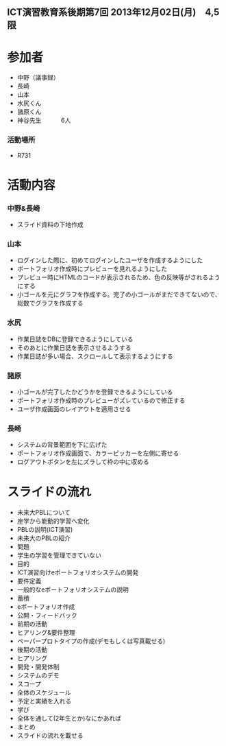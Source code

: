 ## ICT演習教育系後期第7回 2013年12月02日(月)　4,5限

# 参加者 #

- 中野（議事録）
- 長崎
- 山本
- 水尻くん
- 諸原くん
- 神谷先生
　　　6人

### 活動場所
- R731

# 活動内容 #

### 中野&長崎
- スライド資料の下地作成

### 山本
- ログインした際に、初めてログインしたユーザを作成するようにした
- ポートフォリオ作成時にプレビューを見れるようにした
- プレビュー時にHTMLのコードが表示されるため、色の反映等がされるようにする
- 小ゴールを元にグラフを作成する。完了の小ゴールがまだできてないので、総数でグラフを作成する

### 水尻
- 作業日誌をDBに登録できるようにしている
- そのあとに作業日誌を表示させるようする
- 作業日誌が多い場合、スクロールして表示するようにする

### 諸原
- 小ゴールが完了したかどうかを登録できるようにしている
- ポートフォリオ作成時のプレビューがズレているので修正する
- ユーザ作成画面のレイアウトを適用させる

### 長崎
- システムの背景範囲を下に広げた
- ポートフォリオ作成画面で、カラーピッカーを左側に寄せる
- ログアウトボタンを左にズラして枠の中に収める

# スライドの流れ #
- 未来大PBLについて
 - 座学から能動的学習へ変化
 - PBLの説明(ICT演習)
 - 未来大のPBLの紹介
- 問題
 - 学生の学習を管理できていない
- 目的
 - ICT演習向けeポートフォリオシステムの開発
 - 要件定義
- 一般的なeポートフォリオシステムの説明
 - 蓄積
 - eポートフォリオ作成
 - 公開・フィードバック
- 前期の活動
 - ヒアリング&要件整理
 - ペーパープロトタイプの作成(デモもしくは写真載せる)
- 後期の活動
 - ヒアリング
 - 開発・開発体制
 - システムのデモ
 - スコープ
- 全体のスケジュール
 - 予定と実績を入れる
- 学び
 - 全体を通して(2年生とか)なにかあれば
- まとめ
 - スライドの流れを載せる